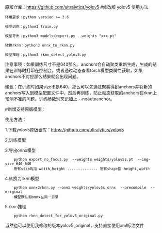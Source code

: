 
原版仓库：https://github.com/ultralytics/yolov5
#修改版 yolov5 使用方法
```
环境要求：python version >= 3.6

模型训练：python3 train.py

模型导出：python3 models/export.py --weights "xxx.pt"

转换rknn：python3 onnx_to_rknn.py

模型推理：python3 rknn_detect_yolov5.py
```
注意事项：如果训练尺寸不是640那么，anchors会自动聚类重新生成，生成的结果在训练时打印在控制台，或者通过动态查看torch模型类属性获取，如果anchors不对应那么结果就会出现问题。

建议：在训练时如果size不是640，那么可以先通过聚类得到anchors并将新的anchors写入到模型配置文件中，然后再训练，防止动态获取的anchors在rknn上预测不准的问题。训练参数别忘记加上 --noautoanchor。

#新增支持原版模型：

使用方法：

1.下载yolov5原版仓库：https://github.com/ultralytics/yolov5

2.训练模型

3.导出onnx模型
```
	python export_no_focus.py  --weights weights/yolov5s.pt  --img-size 640 640
	所有size均指 wdith,height .............. 所有shape指 height,width
```
4.转换为rknn模型
```
	python onnx2rknn.py --onnx weights/yolov5s.onnx  --precompile  --original
	模型默认和onnx在同一目录
```
5.rknn推理
```
	python rknn_detect_for_yolov5_original.py
```
当然也可以使用我修改的版本yolov5_original，支持直接使用xml标注文件

